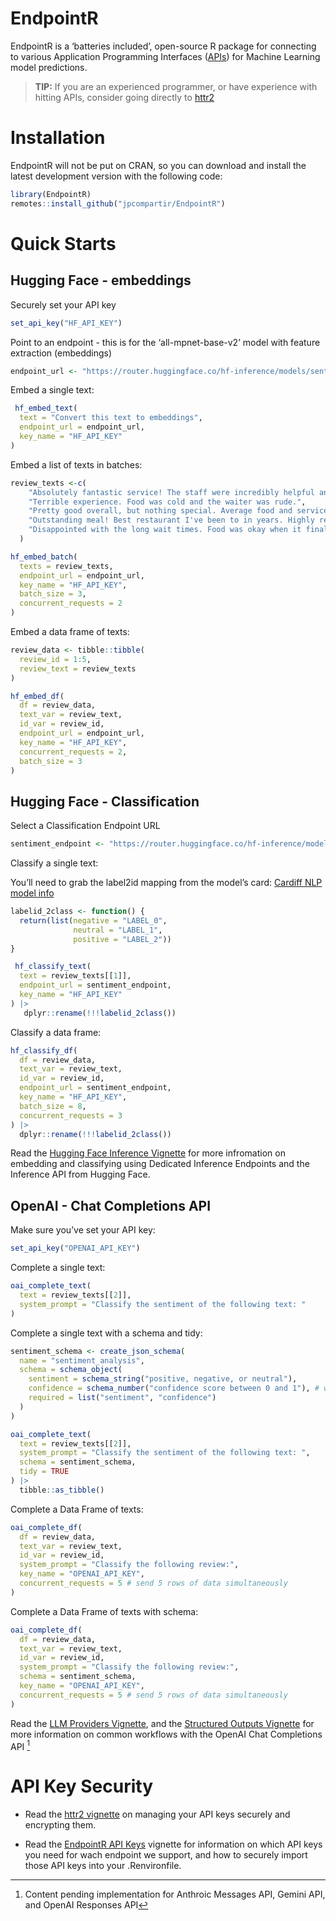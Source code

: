 
<!-- README.md is generated from README.Rmd. Please edit that file -->

# EndpointR

<!-- badges: start -->

<!-- badges: end -->

EndpointR is a ‘batteries included’, open-source R package for
connecting to various Application Programming Interfaces
(<a href="https://en.wikipedia.org/wiki/API" target="_blank">APIs</a>)
for Machine Learning model predictions.

> **TIP:** If you are an experienced programmer, or have experience with
> hitting APIs, consider going directly to
> [httr2](https://httr2.r-lib.org/reference/index.html)

# Installation

EndpointR will not be put on CRAN, so you can download and install the
latest development version with the following code:

``` r
library(EndpointR)
remotes::install_github("jpcompartir/EndpointR")
```

# Quick Starts

## Hugging Face - embeddings

Securely set your API key

``` r
set_api_key("HF_API_KEY")
```

Point to an endpoint - this is for the ‘all-mpnet-base-v2’ model with
feature extraction (embeddings)

``` r
endpoint_url <- "https://router.huggingface.co/hf-inference/models/sentence-transformers/all-mpnet-base-v2/pipeline/feature-extraction" 
```

Embed a single text:

``` r
 hf_embed_text(
  text = "Convert this text to embeddings",
  endpoint_url = endpoint_url,
  key_name = "HF_API_KEY"
)
```

Embed a list of texts in batches:

``` r
review_texts <-c(
    "Absolutely fantastic service! The staff were incredibly helpful and friendly.",
    "Terrible experience. Food was cold and the waiter was rude.",
    "Pretty good overall, but nothing special. Average food and service.",
    "Outstanding meal! Best restaurant I've been to in years. Highly recommend!",
    "Disappointed with the long wait times. Food was okay when it finally arrived."
  )

hf_embed_batch(
  texts = review_texts,
  endpoint_url = endpoint_url,
  key_name = "HF_API_KEY",
  batch_size = 3,
  concurrent_requests = 2
)
```

Embed a data frame of texts:

``` r
review_data <- tibble::tibble(
  review_id = 1:5,
  review_text = review_texts
)
```

``` r
hf_embed_df(
  df = review_data,
  text_var = review_text,
  id_var = review_id,
  endpoint_url = endpoint_url,
  key_name = "HF_API_KEY",
  concurrent_requests = 2,
  batch_size = 3
)
```

## Hugging Face - Classification

Select a Classification Endpoint URL

``` r
sentiment_endpoint <- "https://router.huggingface.co/hf-inference/models/cardiffnlp/twitter-roberta-base-sentiment"
```

Classify a single text:

You’ll need to grab the label2id mapping from the model’s card: [Cardiff
NLP model
info](https://huggingface.co/cardiffnlp/twitter-roberta-base-sentiment/blob/main/README.md)

``` r
labelid_2class <- function() {
  return(list(negative = "LABEL_0",
              neutral = "LABEL_1",
              positive = "LABEL_2"))
}

 hf_classify_text(
  text = review_texts[[1]],
  endpoint_url = sentiment_endpoint,
  key_name = "HF_API_KEY"
) |> 
   dplyr::rename(!!!labelid_2class())
```

Classify a data frame:

``` r
hf_classify_df(
  df = review_data,
  text_var = review_text,
  id_var = review_id,
  endpoint_url = sentiment_endpoint,
  key_name = "HF_API_KEY",
  batch_size = 8,
  concurrent_requests = 3
) |>
  dplyr::rename(!!!labelid_2class())
```

Read the [Hugging Face Inference
Vignette](articles/hugging_face_inference.html) for more infromation on
embedding and classifying using Dedicated Inference Endpoints and the
Inference API from Hugging Face.

## OpenAI - Chat Completions API

Make sure you’ve set your API key:

``` r
set_api_key("OPENAI_API_KEY")
```

Complete a single text:

``` r
oai_complete_text(
  text = review_texts[[2]],
  system_prompt = "Classify the sentiment of the following text: "
)
```

Complete a single text with a schema and tidy:

``` r
sentiment_schema <- create_json_schema(
  name = "sentiment_analysis",
  schema = schema_object(
    sentiment = schema_string("positive, negative, or neutral"),
    confidence = schema_number("confidence score between 0 and 1"), # we don't necessarily recommend asking a model for its confidence score, this is mainly a schema-construction demo!
    required = list("sentiment", "confidence")
  )
)

oai_complete_text(
  text = review_texts[[2]],
  system_prompt = "Classify the sentiment of the following text: ",
  schema = sentiment_schema,
  tidy = TRUE
) |> 
  tibble::as_tibble()
```

Complete a Data Frame of texts:

``` r
oai_complete_df(
  df = review_data,
  text_var = review_text,
  id_var = review_id,
  system_prompt = "Classify the following review:",
  key_name = "OPENAI_API_KEY",
  concurrent_requests = 5 # send 5 rows of data simultaneously
)
```

Complete a Data Frame of texts with schema:

``` r
oai_complete_df(
  df = review_data,
  text_var = review_text,
  id_var = review_id,
  system_prompt = "Classify the following review:",
  schema = sentiment_schema,
  key_name = "OPENAI_API_KEY",
  concurrent_requests = 5 # send 5 rows of data simultaneously
)
```

Read the [LLM Providers Vignette](articles/llm_providers.html), and the
[Structured Outputs
Vignette](vignettes/structured_outputs_json_schema.Rmd) for more
information on common workflows with the OpenAI Chat Completions API
[^1]

# API Key Security

- Read the
  <a href="https://httr2.r-lib.org/articles/wrapping-apis.html#basics"
  target="_blank">httr2 vignette</a> on managing your API keys securely
  and encrypting them.

- Read the [EndpointR API Keys](articles/api_keys.html) vignette for
  information on which API keys you need for wach endpoint we support,
  and how to securely import those API keys into your .Renvironfile.

[^1]: Content pending implementation for Anthroic Messages API, Gemini
    API, and OpenAI Responses API
